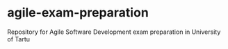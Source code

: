 # agile-exam-preparation
Repository for Agile Software Development exam preparation in University of Tartu
